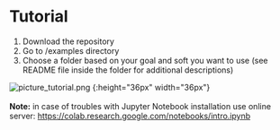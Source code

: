 # Tutorial

1. Download the repository
2. Go to /examples directory
3. Choose a folder based on your goal and soft you want to use (see README file inside the folder for additional descriptions)

![picture_tutorial.png](../images/picture_tutorial.png) {:height="36px" width="36px"}
<br/>
<br/>
**Note:** in case of troubles with Jupyter Notebook installation use online server: 
https://colab.research.google.com/notebooks/intro.ipynb 


